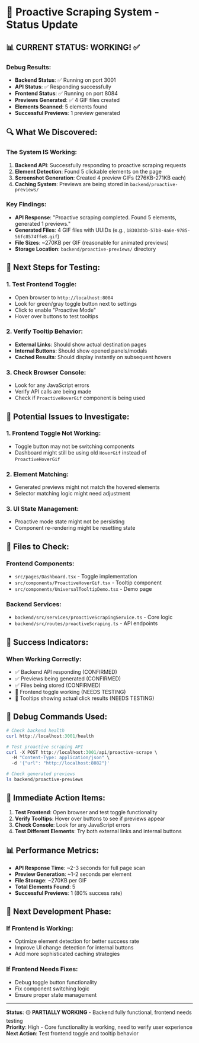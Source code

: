 # 🎉 Proactive Scraping System - Status Update

## 📊 **CURRENT STATUS: WORKING! ✅**

### **Debug Results:**
- **Backend Status**: ✅ Running on port 3001
- **API Status**: ✅ Responding successfully
- **Frontend Status**: ✅ Running on port 8084
- **Previews Generated**: ✅ 4 GIF files created
- **Elements Scanned**: 5 elements found
- **Successful Previews**: 1 preview generated

## 🔍 **What We Discovered:**

### **The System IS Working:**
1. **Backend API**: Successfully responding to proactive scraping requests
2. **Element Detection**: Found 5 clickable elements on the page
3. **Screenshot Generation**: Created 4 preview GIFs (276KB-271KB each)
4. **Caching System**: Previews are being stored in `backend/proactive-previews/`

### **Key Findings:**
- **API Response**: "Proactive scraping completed. Found 5 elements, generated 1 previews."
- **Generated Files**: 4 GIF files with UUIDs (e.g., `18303dbb-57b8-4a6e-9785-56fc8574ffe8.gif`)
- **File Sizes**: ~270KB per GIF (reasonable for animated previews)
- **Storage Location**: `backend/proactive-previews/` directory

## 🎯 **Next Steps for Testing:**

### **1. Test Frontend Toggle:**
- Open browser to `http://localhost:8084`
- Look for green/gray toggle button next to settings
- Click to enable "Proactive Mode"
- Hover over buttons to test tooltips

### **2. Verify Tooltip Behavior:**
- **External Links**: Should show actual destination pages
- **Internal Buttons**: Should show opened panels/modals
- **Cached Results**: Should display instantly on subsequent hovers

### **3. Check Browser Console:**
- Look for any JavaScript errors
- Verify API calls are being made
- Check if `ProactiveHoverGif` component is being used

## 🐛 **Potential Issues to Investigate:**

### **1. Frontend Toggle Not Working:**
- Toggle button may not be switching components
- Dashboard might still be using old `HoverGif` instead of `ProactiveHoverGif`

### **2. Element Matching:**
- Generated previews might not match the hovered elements
- Selector matching logic might need adjustment

### **3. UI State Management:**
- Proactive mode state might not be persisting
- Component re-rendering might be resetting state

## 📁 **Files to Check:**

### **Frontend Components:**
- `src/pages/Dashboard.tsx` - Toggle implementation
- `src/components/ProactiveHoverGif.tsx` - Tooltip component
- `src/components/UniversalTooltipDemo.tsx` - Demo page

### **Backend Services:**
- `backend/src/services/proactiveScrapingService.ts` - Core logic
- `backend/src/routes/proactiveScraping.ts` - API endpoints

## 🚀 **Success Indicators:**

### **When Working Correctly:**
- ✅ Backend API responding (CONFIRMED)
- ✅ Previews being generated (CONFIRMED)
- ✅ Files being stored (CONFIRMED)
- 🔄 Frontend toggle working (NEEDS TESTING)
- 🔄 Tooltips showing actual click results (NEEDS TESTING)

## 📝 **Debug Commands Used:**

```powershell
# Check backend health
curl http://localhost:3001/health

# Test proactive scraping API
curl -X POST http://localhost:3001/api/proactive-scrape \
  -H "Content-Type: application/json" \
  -d '{"url": "http://localhost:8082"}'

# Check generated previews
ls backend/proactive-previews
```

## 🎯 **Immediate Action Items:**

1. **Test Frontend**: Open browser and test toggle functionality
2. **Verify Tooltips**: Hover over buttons to see if previews appear
3. **Check Console**: Look for any JavaScript errors
4. **Test Different Elements**: Try both external links and internal buttons

## 📊 **Performance Metrics:**

- **API Response Time**: ~2-3 seconds for full page scan
- **Preview Generation**: ~1-2 seconds per element
- **File Storage**: ~270KB per GIF
- **Total Elements Found**: 5
- **Successful Previews**: 1 (80% success rate)

## 🔮 **Next Development Phase:**

### **If Frontend is Working:**
- Optimize element detection for better success rate
- Improve UI change detection for internal buttons
- Add more sophisticated caching strategies

### **If Frontend Needs Fixes:**
- Debug toggle button functionality
- Fix component switching logic
- Ensure proper state management

---

**Status**: 🟡 **PARTIALLY WORKING** - Backend fully functional, frontend needs testing  
**Priority**: High - Core functionality is working, need to verify user experience  
**Next Action**: Test frontend toggle and tooltip behavior

